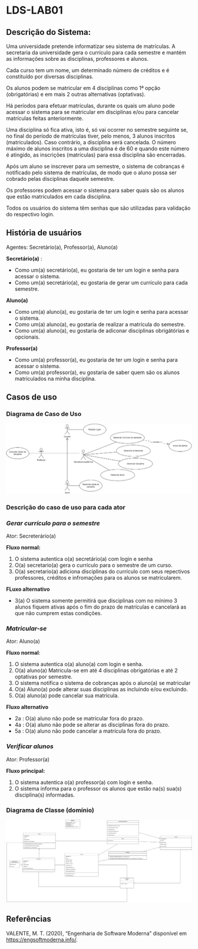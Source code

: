 # LDS-LAB01

## Descrição do Sistema:

Uma universidade pretende informatizar seu sistema de matrículas. A secretaria da universidade gera o currículo para cada semestre e mantém as informações sobre as disciplinas, professores e alunos.

Cada curso tem um nome, um determinado número de créditos e é constituído por diversas disciplinas.

Os alunos podem se matricular em 4 disciplinas como 1ª opção (obrigatórias) e em mais 2 outras alternativas (optativas).

Há períodos para efetuar matrículas, durante os quais um aluno pode acessar o sistema para se matricular em disciplinas e/ou para cancelar matrículas feitas anteriormente.

Uma disciplina só fica ativa, isto é, só vai ocorrer no semestre seguinte se, no final do período de matrículas tiver, pelo menos, 3 alunos inscritos (matriculados). Caso contrário, a disciplina será cancelada. O número máximo de alunos inscritos a uma disciplina é de 60 e quando este número é atingido, as inscrições (matrículas) para essa disciplina são encerradas.

Após um aluno se inscrever para um semestre, o sistema de cobranças é notificado pelo sistema de matrículas, de modo que o aluno possa ser cobrado pelas disciplinas daquele semestre.

Os professores podem acessar o sistema para saber quais são os alunos que estão matriculados em cada disciplina.

Todos os usuários do sistema têm senhas que são utilizadas para validação do respectivo login.

## História de usuários

Agentes: Secretário(a), Professor(a), Aluno(a)

**Secretário(a)** :

- Como um(a) secretário(a), eu gostaria de ter um login e senha para acessar o sistema.
- Como um(a) secretário(a), eu gostaria de gerar um currículo para cada semestre.

**Aluno(a)**

- Como um(a) aluno(a), eu gostaria de ter um login e senha para acessar o sistema.
- Como um(a) aluno(a), eu gostaria de realizar a matrícula do semestre.
- Como um(a) aluno(a), eu gostaria de adiconar disciplinas obrigátórias e opcionais.

**Professor(a)**

- Como um(a) professor(a), eu gostaria de ter um login e senha para acessar o sistema.
- Como um(a) professor(a), eu gostaria de saber quem são os alunos matriculados na minha disciplina.

## Casos de uso

### Diagrama de Caso de Uso

![diagrama de caso de uso](./Projeto/DCU.jpg)

### Descrição do caso de uso para cada ator

### _Gerar currículo para o semestre_

Ator: Secreterário(a)

**Fluxo normal:**

1. O sistema autentica o(a) secretário(a) com login e senha
2. O(a) secretario(a) gera o currículo para o semestre de um curso.
3. O(a) secretario(a) adiciona disciplinas do currículo com seus repectivos professores, créditos e infromações para os alunos se matricularem.

**FLuxo alternativo**

- 3(a) O sistema somente permitirá que disciplinas com no mínimo 3 alunos fiquem ativas após o fim do prazo de matrículas e cancelará
  as que não cumprem estas condições.

### _Matricular-se_

Ator: Aluno(a)

**Fluxo normal**:

1. O sistema autentica o(a) aluno(a) com login e senha.
2. O(a) aluno(a) Matricula-se em até 4 disciplinas obrigatórias e até 2 optativas por semestre.
3. O sistema notifica o sistema de cobranças após o aluno(a) se matricular
4. O(a) Aluno(a) pode alterar suas disciplinas as incluindo e/ou excluindo.
5. O(a) aluno(a) pode cancelar sua matrícula.

**Fluxo alternativo**

- 2a : O(a) aluno não pode se matricular fora do prazo.
- 4a : O(a) aluno não pode se alterar as disciplinas fora do prazo.
- 5a : O(a) aluno não pode cancelar a matrícula fora do prazo.

### _Verificar alunos_

Ator: Professor(a)

**Fluxo principal:**

1. O sistema autentica o(a) professor(a) com login e senha.
2. O sistema informa para o professor os alunos que estão na(s) sua(s) disciplina(s) informadas.

### Diagrama de Classe (domínio)

![diagrama de classe](./Projeto/Diagramas-ClasseV4.jpg)

## Referências

VALENTE, M. T. (2020), “Engenharia de Software Moderna” disponível em https://engsoftmoderna.info/.
